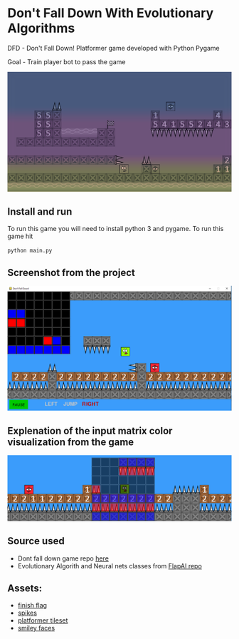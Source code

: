 # Don't Fall Down With Evolutionary Algorithms
DFD - Don't Fall Down! Platformer game developed with Python Pygame

Goal - Train player bot to pass the game

![tutorial image](./assets/background_menu.png)
## Install and run
To run this game you will need to install python 3 and pygame. To run this game hit

`python main.py`

## Screenshot from the project
![screenshot](./assets/Screenshot_3.png)

## Explenation of the input matrix color visualization from the game
![matrix](./assets/dfd_input_matrix.png)

## Source used
* Dont fall down game repo [here](https://github.com/jaroslavsiroic/dontfalldown)
* Evolutionary Algorith and Neural nets classes from [FlapAI repo](https://github.com/justinglibert/flapai)

## Assets:
* [finish flag](https://icons8.com/icon/35528/finish-flag)
* [spikes](https://opengameart.org/content/bevouliin-free-ingame-items-spike-monsters)
* [platformer tileset](https://www.gameart2d.com/free-platformer-game-tileset.html)
* [smiley faces](http://www.free-graphics.com/clipart/Smiley/index3.shtml)


